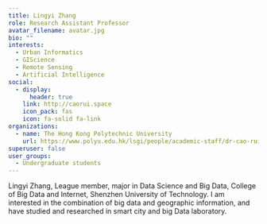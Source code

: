 ```yaml
---
title: Lingyi Zhang
role: Research Assistant Professor
avatar_filename: avatar.jpg
bio: ""
interests:
  - Urban Informatics
  - GIScience
  - Remote Sensing
  - Artificial Intelligence
social:
  - display:
      header: true
    link: http://caorui.space
    icon_pack: fas
    icon: fa-solid fa-link
organizations:
  - name: The Hong Kong Polytechnic University
    url: https://www.polyu.edu.hk/lsgi/people/academic-staff/dr-cao-rui/
superuser: false
user_groups:
  - Undergraduate students
---
```

Lingyi Zhang, League member, major in Data Science and Big Data, College of Big Data and Internet, Shenzhen University of Technology. I am interested in the combination of big data and geographic information, and have studied and researched in smart city and big Data laboratory.
